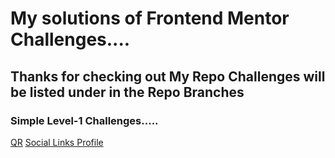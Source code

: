# My solutions of Frontend Mentor Challenges....

## Thanks for checking out My Repo Challenges will be listed under in the Repo Branches

### Simple Level-1 Challenges.....

[QR](https://github.com/md-ward/Frontend_mentor/tree/main/QR)
[Social Links Profile](https://github.com/md-ward/Frontend_mentor/tree/main/social-links-profile-main)
